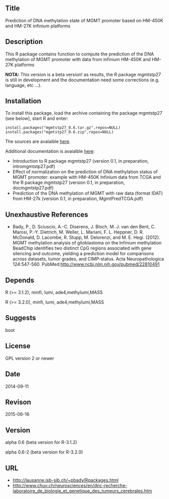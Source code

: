 ## Title ##
Prediction of DNA methylation state of MGMT promoter based on HM-450K and HM-27K infinium platforms

## Description ##
This R package contains function to compute the prediction of the DNA methylation of MGMT promoter with data from infinium HM-450K and HM-27K platforms


**NOTA:** This version is a beta version! as results, the R package mgmtstp27 is still in development and the documentation need some corrections (e.g. language, etc ...).


## Installation ##
To install this package, load the archive containing the package mgmtstp27 (see below), start R and enter:

```
install.packages("mgmtstp27_0.6.tar.gz",repos=NULL)
install.packages("mgmtstp27_0.6.zip",repos=NULL)
```


The sources are avalaible [here](https://github.com/badozor/mgmtstp27/tree/master/trunk/Rpackage).


Additional documentation is avaialble [here](https://github.com/badozor/mgmtstp27/tree/master/trunk/Rdoc):
  * Introduction to R package mgmtstp27 (version 0.1, in preparation, intromgmtstp27.pdf)
  * Effect of normalization on the prediction of DNA methylation status of MGMT promoter: example with HM-450K Infinium data from TCGA and the R package mgmtstp27 (version 0.1, in preparation, docmgmtstp27.pdf)
  * Prediction of the DNA methylation of MGMT with raw data (format IDAT) from HM-27k (version 0.1, in preparation, MgmtPredTCGA.pdf)


## Unexhaustive References ##
  * Bady, P., D. Sciuscio, A.-C. Diserens, J. Bloch, M. J. van den Bent, C. Marosi, P.-Y. Dietrich, M. Weller, L. Mariani, F. L. Heppner, D. R. McDonald, D. Lacombe, R. Stupp, M. Delorenzi, and M. E. Hegi. (2012). MGMT methylation analysis of glioblastoma on the Infinium methylation BeadChip identifies two distinct CpG regions associated with gene silencing and outcome, yielding a prediction model for comparisons across datasets, tumor grades, and CIMP-status. Acta Neuropathologica 124:547-560. PubMed:http://www.ncbi.nlm.nih.gov/pubmed/22810491

## Depends ##
R (>= 3.1.2), minfi, lumi, ade4,methylumi,MASS


R (>= 3.2.0), minfi, lumi, ade4,methylumi,MASS

## Suggests ##
boot

## License ##
GPL version 2 or newer

## Date ##
2014-09-11

## Revison ##
2015-06-16

## Version ##
alpha 0.6 (beta version for R-3.1.2)


alpha 0.6-2 (beta version for R-3.2.0)

## URL ##
  * http://lausanne.isb-sib.ch/~pbady/Rpackages.html
  * http://www.chuv.ch/neurosciences/en/dnc-recherche-laboratoire_de_biologie_et_genetique_des_tumeurs_cerebrales.htm
